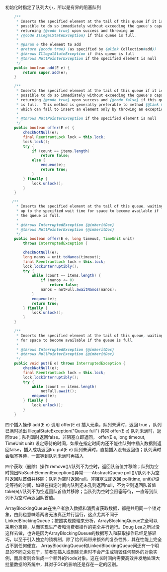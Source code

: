 初始化时指定了队列大小，所以是有界的阻塞队列

```Java
    /**
     * Inserts the specified element at the tail of this queue if it is
     * possible to do so immediately without exceeding the queue's capacity,
     * returning {@code true} upon success and throwing an
     * {@code IllegalStateException} if this queue is full.
     *
     * @param e the element to add
     * @return {@code true} (as specified by {@link Collection#add})
     * @throws IllegalStateException if this queue is full
     * @throws NullPointerException if the specified element is null
     */
    public boolean add(E e) {
        return super.add(e);
    }
```
```Java
    /**
     * Inserts the specified element at the tail of this queue if it is
     * possible to do so immediately without exceeding the queue's capacity,
     * returning {@code true} upon success and {@code false} if this queue
     * is full.  This method is generally preferable to method {@link #add},
     * which can fail to insert an element only by throwing an exception.
     *
     * @throws NullPointerException if the specified element is null
     */
    public boolean offer(E e) {
        checkNotNull(e);
        final ReentrantLock lock = this.lock;
        lock.lock();
        try {
            if (count == items.length)
                return false;
            else {
                enqueue(e);
                return true;
            }
        } finally {
            lock.unlock();
        }
    }
```
```Java
   /**
     * Inserts the specified element at the tail of this queue, waiting
     * up to the specified wait time for space to become available if
     * the queue is full.
     *
     * @throws InterruptedException {@inheritDoc}
     * @throws NullPointerException {@inheritDoc}
     */
    public boolean offer(E e, long timeout, TimeUnit unit)
        throws InterruptedException {

        checkNotNull(e);
        long nanos = unit.toNanos(timeout);
        final ReentrantLock lock = this.lock;
        lock.lockInterruptibly();
        try {
            while (count == items.length) {
                if (nanos <= 0)
                    return false;
                nanos = notFull.awaitNanos(nanos);
            }
            enqueue(e);
            return true;
        } finally {
            lock.unlock();
        }
    }
```
```Java
    /**
     * Inserts the specified element at the tail of this queue, waiting
     * for space to become available if the queue is full.
     *
     * @throws InterruptedException {@inheritDoc}
     * @throws NullPointerException {@inheritDoc}
     */
    public void put(E e) throws InterruptedException {
        checkNotNull(e);
        final ReentrantLock lock = this.lock;
        lock.lockInterruptibly();
        try {
            while (count == items.length)
                notFull.await();
            enqueue(e);
        } finally {
            lock.unlock();
        }
    }
```

四个插入操作
add(E e) 调用 offer(E e) 插入元素，队列未满时，返回 true ，队列已满时抛出 IllegalStateException("Queue full") 异常
offer(E e) 队列未满时，返回true；队列满时返回false。非阻塞立即返回。 
offer(E e, long timeout, TimeUnit unit) 设定等待的时间，如果在指定时间内还不能往队列中插入数据则返回false，插入成功返回tru
put(E e) 队列未满时，直接插入没有返回值；队列满时会阻塞等待，一直等到队列未满时再插入



四个获取（删除）操作
remove()//队列不为空时，返回队首值并移除；队列为空时抛出NoSuchElementException()异常——AbstractQueue 
poll()//队列不为空时返回队首值并移除；队列为空时返回null。非阻塞立即返回
poll(time, unit)//设定等待的时间，如果在指定时间内队列还未孔则返回null，不为空则返回队首值 
take(e)//队列不为空返回队首值并移除；当队列为空时会阻塞等待，一直等到队列不为空时再返回队首值。 




 ArrayBlockingQueue在生产者放入数据和消费者获取数据，都是共用同一个锁对象，由此也意味着两者无法真正并行运行，这点尤其不同于LinkedBlockingQueue；按照实现原理来分析，ArrayBlockingQueue完全可以采用分离锁，从而实现生产者和消费者操作的完全并行运行。Doug Lea之所以没这样去做，也许是因为ArrayBlockingQueue的数据写入和获取操作已经足够轻巧，以至于引入独立的锁机制，除了给代码带来额外的复杂性外，其在性能上完全占不到任何便宜。
 ArrayBlockingQueue和LinkedBlockingQueue间还有一个明显的不同之处在于，前者在插入或删除元素时不会产生或销毁任何额外的对象实例，而后者则会生成一个额外的Node对象。这在长时间内需要高效并发地处理大批量数据的系统中，其对于GC的影响还是存在一定的区别。